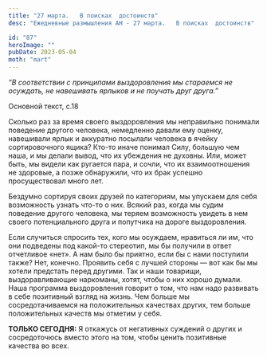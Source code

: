 ```yaml
---
title: "27 марта.   В поисках  достоинств"
desc: "Ежедневные размышления АН - 27 марта.   В поисках  достоинств"

id: "87"
heroImage: ""
pubDate: 2023-05-04
moth: "mart"
---
```


_“В соответствии с принципами выздоровления мы стараемся не осуждать, не
навешивать ярлыков и не поучать друг друга.”_

Основной текст, с.18

Сколько раз за время своего выздоровления мы неправильно понимали поведение
другого человека, немедленно давали ему оценку, навешивали ярлык и аккуратно
посылали человека в ячейку сортировочного ящика? Кто-то иначе понимал Силу,
большую чем наша, и мы делали вывод, что их убеждения не духовны. Или, может
быть, мы видели как ругается пара, и сочли, что их взаимоотношения не
здоровые, а позже обнаружили, что их брак успешно просуществовал много лет.

Бездумно сортируя своих друзей по категориям, мы упускаем для себя возможность
узнать что-то о них. Всякий раз, когда мы судим поведение другого человека, мы
теряем возможность увидеть в нем своего потенциального друга и попутчика на
дороге выздоровления.

Если случиться спросить тех, кого мы осуждаем, нравиться ли им, что они
подведены под какой-то стереотип, мы бы получили в ответ отчетливое «нет». А
нам было бы приятно, если бы с нами поступили также? Нет, конечно. Проявить
себя с лучшей стороны — вот как бы мы хотели предстать перед другими. Так и
наши товарищи, выздоравливающие наркоманы, хотят, чтобы о них хорошо думали.
Наша программа выздоровления говорит о том, что нам надо развивать в себе
позитивный взгляд на жизнь. Чем больше мы сосредотачиваемся на положительных
качествах других, тем больше положительных качеств мы отметим у себя.

**ТОЛЬКО СЕГОДНЯ:** Я откажусь от негативных суждений о других и сосредоточюсь
вместо этого на том, чтобы ценить позитивные качества во всех.
